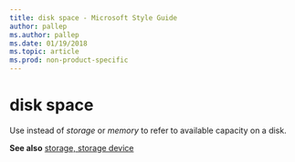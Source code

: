 ```yaml
---
title: disk space - Microsoft Style Guide
author: pallep
ms.author: pallep
ms.date: 01/19/2018
ms.topic: article
ms.prod: non-product-specific
---
```


# disk space

Use instead of *storage* or *memory* to refer to available capacity on a disk.

**See also** [storage, storage device](~/a-z-word-list-term-collections/s/storage-storage-device.md)
